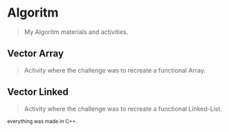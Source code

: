# Algoritm
> My Algoritm materials and activities.  

## Vector Array
> Activity where the challenge was to recreate a functional Array.

## Vector Linked
> Activity where the challenge was to recreate a functional Linked-List.

<sub>everything was made in C++.</sub>
